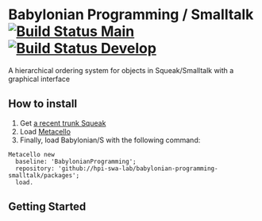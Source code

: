 # Babylonian Programming / Smalltalk [![Build Status Main](https://github.com/hpi-swa-lab/babylonian-programming-smalltalk/actions/workflows/main.yml/badge.svg?branch=main)](https://github.com/hpi-swa-lab/babylonian-programming-smalltalk/actions/workflows/main.yml) [![Build Status Develop](https://github.com/hpi-swa-lab/babylonian-programming-smalltalk/actions/workflows/main.yml/badge.svg?branch=develop)](https://github.com/hpi-swa-lab/babylonian-programming-smalltalk/actions/workflows/main.yml)

A hierarchical ordering system for objects in Squeak/Smalltalk with a graphical interface

## How to install
1. Get [a recent trunk Squeak](http://www.squeak.org)
2. Load [Metacello](https://github.com/dalehenrich/metacello-work)
3. Finally, load Babylonian/S with the following command:

```Smalltalk
Metacello new
  baseline: 'BabylonianProgramming';
  repository: 'github://hpi-swa-lab/babylonian-programming-smalltalk/packages';
  load.
```

## Getting Started

